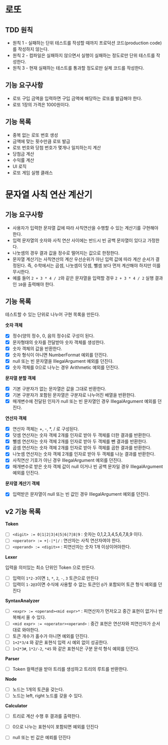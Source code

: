 # 로또

## TDD 원칙

- 원칙 1 - 실패하는 단위 테스트를 작성할 때까지 프로덕션 코드(production code)를 작성하지 않는다.
- 원칙 2 - 컴파일은 실패하지 않으면서 실행이 실패하는 정도로만 단위 테스트를 작성한다.
- 원칙 3 - 현재 실패하는 테스트를 통과할 정도로만 실제 코드를 작성한다.

## 기능 요구사항

- 로또 구입 금액을 입력하면 구입 금액에 해당하는 로또를 발급해야 한다.
- 로또 1장의 가격은 1000원이다.

## 기능 목록

- 중복 없는 로또 번호 생성
- 금액에 맞는 횟수만큼 로또 발급
- 로또 번호와 당첨 번호가 몇개나 일치하는지 계산
- 당첨금 계산
- 수익률 계산
- UI 로직
- 로또 게임 실행 클래스

# 문자열 사칙 연산 계산기

## 기능 요구사항

- 사용자가 입력한 문자열 값에 따라 사칙연산을 수행할 수 있는 계산기를 구현해야 한다.
- 입력 문자열의 숫자와 사칙 연산 사이에는 반드시 빈 공백 문자열이 있다고 가정한다.
- 나눗셈의 경우 결과 값을 정수로 떨어지는 값으로 한정한다.
- 문자열 계산기는 사칙연산의 계산 우선순위가 아닌 입력 값에 따라 계산 순서가 결정된다. 즉, 수학에서는 곱셈, 나눗셈이 덧셈, 뺄셈 보다 먼저 계산해야 하지만 이를 무시한다.
- 예를 들어 `2 + 3 * 4 / 2`와 같은 문자열을 입력할 경우 `2 + 3 * 4 / 2` 실행 결과인 `10`을 출력해야 한다.

## 기능 목록

테스트할 수 있는 단위로 나누어 구현 목록을 만든다.

**숫자 객체**

- [x] 정수(양의 정수, 0, 음의 정수)로 구성이 된다.
- [x] 문자형태의 숫자를 전달받아 숫자 객체를 생성한다.
- [x] 숫자 객체의 값을 반환한다.
- [x] 숫자 형식이 아니면 NumberFormat 예외를 던진다.
- [x] null 또는 빈 문자열을 IllegalArgument 예외를 던진다.
- [x] 숫자 객체를 0으로 나누는 경우 Arithmetic 예외를 던진다.

**문자열 분할 객체**

- [x] 기본 구분자가 없는 문자열은 값을 그대로 반환한다.
- [x] 기본 구분자가 포함된 문자열은 구분자로 나누어진 배열을 반환한다.
- [x] 매개변수에 전달된 인자가 null 또는 빈 문자열인 경우 IllegalArgument 예외를 던진다.

**연산자 객체**

- [x] 연산자 객체는 +, -, *, / 로 구성된다.
- [x] 덧셈 연산자는 숫자 객체 2개를 인자로 받아 두 객체를 더한 결과를 반환한다.
- [x] 뺄셈 연산자는 숫자 객체 2개를 인자로 받아 두 객체를 뺀 결과를 반환한다.
- [x] 곱셈 연산자는 숫자 객체 2개를 인자로 받아 두 객체를 곱한 결과를 반환한다.
- [x] 나눗셈 연산자는 숫자 객체 2개를 인자로 받아 두 객체를 나눈 결과를 반환한다.
- [x] 사칙연산 기호가 아닌 경우 IllegalArgument 예외를 던진다.
- [x] 매개변수로 받은 숫자 객체 값이 null 이거나 빈 공백 문자일 경우 IllegalArgument 예외를 던진다.

**문자열 계산기 객체**

- [x] 입력받은 문자열이 null 또는 빈 값인 경우 IllegalArgument 예외를 던진다.

## v2 기능 목록

**Token**

- [ ] `<digit> := 0|1|2|3|4|5|6|7|8|9` : 숫자는 0,1,2,3,4,5,6,7,8,9 이다.
- [ ] `<operator> := +|-|*|/` : 연산자는 사칙 연산자여야 한다.
- [ ] `<operand> := <digit>+` : 피연산자는 숫자 1개 이상이어야한다.

**Lexer**

입력을 의미있는 최소 단위인 Token 으로 만든다.

- [ ] 입력이 `1*2-3`이면 `1`, `*`, `2`, `-`, `3` 토큰으로 만든다
- [ ] 입력이 `1-2@3`이면 수식에 사용할 수 없는 토큰인 `@`가 포함되어 토큰 형식 예외를 던진다

**SyntaxAnalyzer**

- [ ] `<expr> := <operand><mid expr>*` : 피연산자가 먼저오고 중간 표현이 없거나 반복해서 올 수 있다.
- [ ] `<mid expr> := <operator><operand>` : 중간 표현은 연산자와 피연산자가 순서대로 와야한다.
- [ ] 토큰 개수가 홀수가 아니면 예외를 던진다.
- [ ] `1+2*3/4` 와 같은 표현식 입력 시 예외 없이 성공한다.
- [ ] `1+2*3#`, `1*2/-2`, `*45` 와 같은 표현식은 구분 문석 형식 예외를 던진다.

**Parser**

- [ ] Token 컬렉션을 받아 트리를 생성하고 트리의 루트를 반환한다.

**Node**

- [ ] 노드는 1개의 토큰을 갖는다.
- [ ] 노드는 left, right 노드를 갖을 수 있다.

**Calculator**

- [ ] 트리로 계산 수행 후 결과를 출력한다.
- [ ] 0으로 나누는 표현식이 포함되면 예외를 던진다
- [ ] null 또는 빈 값은 예뢰를 던진다 


